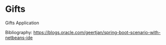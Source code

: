 # Gifts
Gifts Application

Bibliography:
https://blogs.oracle.com/geertjan/spring-boot-scenario-with-netbeans-ide
